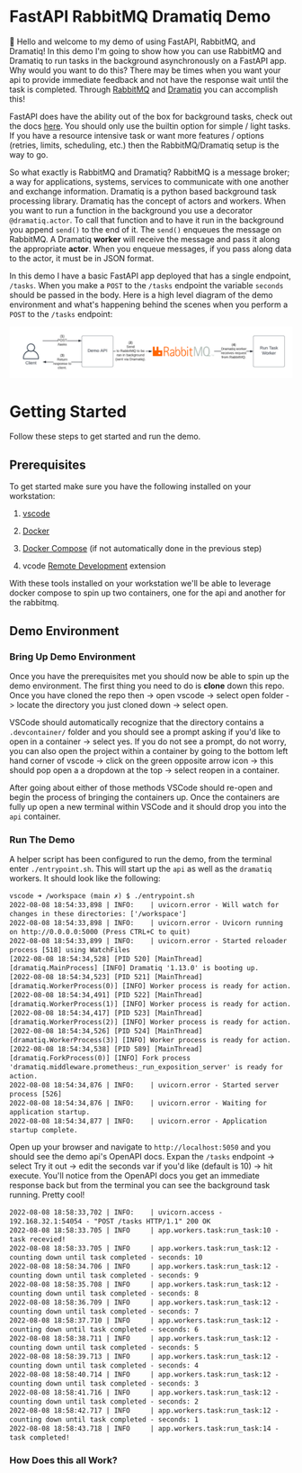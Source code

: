 # FastAPI RabbitMQ Dramatiq Demo
 
:wave: Hello and welcome to my demo of using FastAPI, RabbitMQ, and Dramatiq!  In this demo I'm going to show how you can use RabbitMQ and Dramatiq to run tasks in the background asynchronously on a FastAPI app.  Why would you want to do this?  There may be times when you want your api to provide immediate feedback and not have the response wait until the task is completed.  Through [RabbitMQ](https://www.rabbitmq.com/) and [Dramatiq](https://dramatiq.io/) you can accomplish this!  

FastAPI does have the ability out of the box for background tasks, check out the docs [here](https://fastapi.tiangolo.com/tutorial/background-tasks/).  You should only use the builtin option for simple / light tasks.  If you have a resource intensive task or want more features / options (retries, limits, scheduling, etc.) then the RabbitMQ/Dramatiq setup is the way to go.

So what exactly is RabbitMQ and Dramatiq?  RabbitMQ is a message broker; a way for applications, systems, services to communicate with one another and exchange information.  Dramatiq is a python based background task processing library.  Dramatiq has the concept of actors and workers.  When you want to run a function in the background you use a decorator `@dramatiq.actor`.  To call that function and to have it run in the background you append `send()` to the end of it.  The `send()` enqueues the message on RabbitMQ.  A Dramatiq **worker** will receive the message and pass it along the appropriate **actor**.  When you enqueue messages, if you pass along data to the actor, it must be in JSON format.

In this demo I have a basic FastAPI app deployed that has a single endpoint, `/tasks`.  When you make a `POST` to the `/tasks` endpoint the variable `seconds` should be passed in the body.  Here is a high level diagram of the demo environment and what's happening behind the scenes when you perform a `POST` to the `/tasks` endpoint:

![Demo](docs/demo.png)

# Getting Started

Follow these steps to get started and run the demo.

## Prerequisites

To get started make sure you have the following installed on your workstation:

1. [vscode](https://code.visualstudio.com/download)

2. [Docker](https://docs.docker.com/get-docker/)

3. [Docker Compose](https://docs.docker.com/compose/install/) (if not automatically done in the previous step)

4. vcode [Remote Development](https://marketplace.visualstudio.com/items?itemName=ms-vscode-remote.vscode-remote-extensionpack) extension

With these tools installed on your workstation we'll be able to leverage docker compose to spin up two containers, one for the api and another for the rabbitmq.

## Demo Environment

### Bring Up Demo Environment

Once you have the prerequisites met you should now be able to spin up the demo environment.  The first thing you need to do is **clone** down this repo.  Once you have cloned the repo then -> open vscode -> select open folder -> locate the directory you just cloned down -> select open.  

VSCode should automatically recognize that the directory contains a `.devcontainer/` folder and you should see a prompt asking if you'd like to open in a container -> select yes.  If you do not see a prompt, do not worry, you can also open the project within a container by going to the bottom left hand corner of vscode -> click on the green opposite arrow icon -> this should pop open a a dropdown at the top -> select reopen in a container.

After going about either of those methods VSCode should re-open and begin the process of bringing the containers up.  Once the containers are fully up open a new terminal within VSCode and it should drop you into the `api` container.

### Run The Demo

A helper script has been configured to run the demo, from the terminal enter `./entrypoint.sh`.  This will start up the `api` as well as the `dramatiq` workers.  It should look like the following:

```shell
vscode ➜ /workspace (main ✗) $ ./entrypoint.sh
2022-08-08 18:54:33,898 | INFO:    | uvicorn.error - Will watch for changes in these directories: ['/workspace']
2022-08-08 18:54:33,898 | INFO:    | uvicorn.error - Uvicorn running on http://0.0.0.0:5000 (Press CTRL+C to quit)
2022-08-08 18:54:33,899 | INFO:    | uvicorn.error - Started reloader process [518] using WatchFiles
[2022-08-08 18:54:34,528] [PID 520] [MainThread] [dramatiq.MainProcess] [INFO] Dramatiq '1.13.0' is booting up.
[2022-08-08 18:54:34,523] [PID 521] [MainThread] [dramatiq.WorkerProcess(0)] [INFO] Worker process is ready for action.
[2022-08-08 18:54:34,491] [PID 522] [MainThread] [dramatiq.WorkerProcess(1)] [INFO] Worker process is ready for action.
[2022-08-08 18:54:34,417] [PID 523] [MainThread] [dramatiq.WorkerProcess(2)] [INFO] Worker process is ready for action.
[2022-08-08 18:54:34,526] [PID 524] [MainThread] [dramatiq.WorkerProcess(3)] [INFO] Worker process is ready for action.
[2022-08-08 18:54:34,538] [PID 589] [MainThread] [dramatiq.ForkProcess(0)] [INFO] Fork process 'dramatiq.middleware.prometheus:_run_exposition_server' is ready for action.
2022-08-08 18:54:34,876 | INFO:    | uvicorn.error - Started server process [526]
2022-08-08 18:54:34,876 | INFO:    | uvicorn.error - Waiting for application startup.
2022-08-08 18:54:34,877 | INFO:    | uvicorn.error - Application startup complete.
```

Open up your browser and navigate to `http://localhost:5050` and you should see the demo api's OpenAPI docs.  Expan the `/tasks` endpoint -> select Try it out -> edit the seconds var if you'd like (default is 10) -> hit execute.  You'll notice from the OpenAPI docs you get an immediate response back but from the terminal you can see the background task running.  Pretty cool!

```shell
2022-08-08 18:58:33,702 | INFO:    | uvicorn.access - 192.168.32.1:54054 - "POST /tasks HTTP/1.1" 200 OK
2022-08-08 18:58:33.705 | INFO     | app.workers.task:run_task:10 - task recevied!
2022-08-08 18:58:33.705 | INFO     | app.workers.task:run_task:12 - counting down until task completed - seconds: 10
2022-08-08 18:58:34.706 | INFO     | app.workers.task:run_task:12 - counting down until task completed - seconds: 9
2022-08-08 18:58:35.708 | INFO     | app.workers.task:run_task:12 - counting down until task completed - seconds: 8
2022-08-08 18:58:36.709 | INFO     | app.workers.task:run_task:12 - counting down until task completed - seconds: 7
2022-08-08 18:58:37.710 | INFO     | app.workers.task:run_task:12 - counting down until task completed - seconds: 6
2022-08-08 18:58:38.711 | INFO     | app.workers.task:run_task:12 - counting down until task completed - seconds: 5
2022-08-08 18:58:39.713 | INFO     | app.workers.task:run_task:12 - counting down until task completed - seconds: 4
2022-08-08 18:58:40.714 | INFO     | app.workers.task:run_task:12 - counting down until task completed - seconds: 3
2022-08-08 18:58:41.716 | INFO     | app.workers.task:run_task:12 - counting down until task completed - seconds: 2
2022-08-08 18:58:42.717 | INFO     | app.workers.task:run_task:12 - counting down until task completed - seconds: 1
2022-08-08 18:58:43.718 | INFO     | app.workers.task:run_task:14 - task completed!
```

### How Does this all Work?

